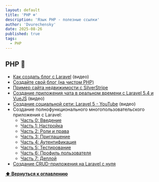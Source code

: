 ```yaml
---
layout: default
title: 'PHP ❄️'
description: 'Язык PHP - полезные ссылки'
author: 'Dvurechensky'
date: 2025-08-26
published: true
tags:
  - PHP
---
```


## PHP 🚩

- [Как создать блог с Laravel](https://www.youtube.com/playlist?list=PLwAKR305CRO-Q90J---jXVzbOd4CDRbVx) (видео)
- [Создайте свой блог (на чистом PHP)](http://ilovephp.jondh.me.uk/en/tutorial/make-your-own-blog)
- [Пример сайта недвижимости с SilverStripe](https://www.silverstripe.org/learn/lessons/)
- [Создание приложения чата в реальном времени с Laravel 5.4 и VueJS](https://www.youtube.com/playlist?list=PLXsbBbd36_uVjOFH_P25__XAyGsohXWlv) (видео)
- [Создание социальной сети: Laravel 5 - YouTube](https://www.youtube.com/playlist?list=PLfdtiltiRHWGGxaR6uFtwZnnbcXqyq8JD) (видео)
- Создание полнофункционального многопользовательского приложения с Laravel:
  - [Часть 0: Введение](https://medium.com/@ashokgelal/writing-a-full-featured-multi-tenant-laravel-app-from-scratch-a0e1a7350d9d)
  - [Часть 1: Настройка](https://medium.com/@ashokgelal/a-full-featured-multi-tenant-app-with-laravel-part-1-4049a3cc229d)
  - [Часть 2: Роли и права](https://medium.com/@ashokgelal/a-full-featured-multi-tenant-app-with-laravel-part-2-roles-and-permissions-d9a5bfe5d525)
  - [Часть 3: Приглашение](https://medium.com/@ashokgelal/a-full-featured-multi-tenant-app-with-laravel-part-3-invitation-c982dca55eb9)
  - [Часть 4: Аутентификация](https://medium.com/@ashokgelal/a-full-featured-multi-tenant-app-with-laravel-part-4-tenancy-aware-authentication-e0ee37270bc8)
  - [Часть 5: Тестирование](https://medium.com/@ashokgelal/a-full-featured-multi-tenant-app-with-laravel-part-2-unit-tests-96d6dfbf0617)
  - [Часть 6: Профиль пользователя](https://medium.com/@ashokgelal/a-full-featured-multi-tenant-app-with-laravel-part-5-user-profile-5c3d0c655f3a)
  - [Часть 7: Деплой](https://medium.com/@ashokgelal/a-full-featured-multi-tenant-app-with-laravel-part-7-deployment-40bb3c895627)
- [Создание CRUD-приложения на Laravel с нуля](https://www.codewall.co.uk/laravel-crud-demo-with-resource-controller-tutorial/)

**[⬆ Вернуться к оглавлению](../index.md)**
